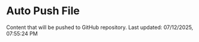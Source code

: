 # Auto Push File

Content that will be pushed to GitHub repository.
Last updated: 07/12/2025, 07:55:24 PM